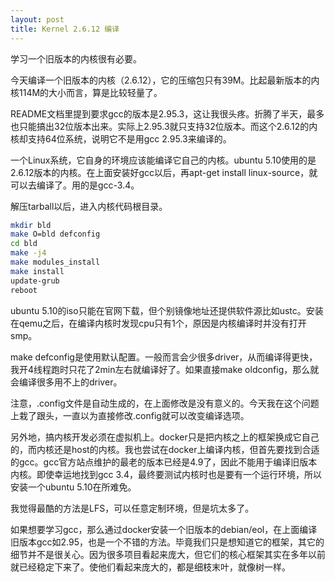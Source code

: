 ```yaml
---
layout: post
title: Kernel 2.6.12 编译
---
```


学习一个旧版本的内核很有必要。

今天编译一个旧版本的内核（2.6.12），它的压缩包只有39M。比起最新版本的内核114M的大小而言，算是比较轻量了。

README文档里提到要求gcc的版本是2.95.3，这让我很头疼。折腾了半天，最多也只能搞出32位版本出来。实际上2.95.3就只支持32位版本。而这个2.6.12的内核却支持64位系统，说明它不是用gcc 2.95.3来编译的。

一个Linux系统，它自身的环境应该能编译它自己的内核。ubuntu 5.10使用的是2.6.12版本的内核。在上面安装好gcc以后，再apt-get install linux-source，就可以去编译了。用的是gcc-3.4。

解压tarball以后，进入内核代码根目录。

```bash
mkdir bld
make O=bld defconfig
cd bld
make -j4
make modules_install
make install
update-grub
reboot
```

ubuntu 5.10的iso只能在官网下载，但个别镜像地址还提供软件源比如ustc。安装在qemu之后，在编译内核时发现cpu只有1个，原因是内核编译时并没有打开smp。

make defconfig是使用默认配置。一般而言会少很多driver，从而编译得更快，我开4线程跑时只花了2min左右就编译好了。如果直接make oldconfig，那么就会编译很多用不上的driver。

注意，.config文件是自动生成的，在上面修改是没有意义的。今天我在这个问题上栽了跟头，一直以为直接修改.config就可以改变编译选项。

另外地，搞内核开发必须在虚拟机上。docker只是把内核之上的框架换成它自己的，而内核还是host的内核。我也尝试在docker上编译内核，但首先要找到合适的gcc。gcc官方站点维护的最老的版本已经是4.9了，因此不能用于编译旧版本内核。即使幸运地找到gcc 3.4，最终要测试内核时也是要有一个运行环境，所以安装一个ubuntu 5.10在所难免。

我觉得最酷的方法是LFS，可以任意定制环境，但是坑太多了。

如果想要学习gcc，那么通过docker安装一个旧版本的debian/eol，在上面编译旧版本gcc如2.95，也是一个不错的方法。毕竟我们只是想知道它的框架，其它的细节并不是很关心。因为很多项目看起来庞大，但它们的核心框架其实在多年以前就已经稳定下来了。使他们看起来庞大的，都是细枝末叶，就像树一样。
